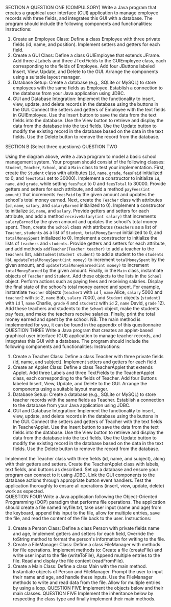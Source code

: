 SECTION A
QUESTION ONE (COMPULSORY)
Write a Java program that creates a graphical user interface (GUI) application to manage employee records with three fields, and integrates this GUI with a database. The program should include the following components and functionalities:
Instructions:
1.	Create an Employee Class:
Define a class Employee with three private fields (id, name, and position).
Implement setters and getters for each field.
2.	Create a GUI Class:
Define a class GUIEmployee that extends JFrame.
Add three JLabels and three JTextFields to the GUIEmployee class, each corresponding to the fields of Employee.
Add four JButtons labeled Insert, View, Update, and Delete to the GUI.
Arrange the components using a suitable layout manager.
3.	Database Setup:
Create a database (e.g., SQLite or MySQL) to store employees with the same fields as Employee.
Establish a connection to the database from your Java application using JDBC.
4.	GUI and Database Integration:
Implement the functionality to insert, view, update, and delete records in the database using the buttons in the GUI.
Connect the setters and getters of Employee with the text fields in GUIEmployee.
Use the Insert button to save the data from the text fields into the database.
Use the View button to retrieve and display the data from the database into the text fields.
Use the Update button to modify the existing record in the database based on the data in the text fields.
Use the Delete button to remove the record from the database.


SECTION B (Select three questions)
QUESTION TWO
 
Using the diagram above, write a Java program to model a basic school management system. Your program should consist of the following classes: `Student`, `Teacher`, `School`, and a `Main` class to test your implementation.
First, create the `Student` class with attributes (`id`, `name`, `grade`, `feesPaid` initialized to 0, and `feesTotal` set to 30000). Implement a constructor to initialize `id`, `name`, and `grade`, while setting `feesPaid` to 0 and `feesTotal` to 30000. Provide getters and setters for each attribute, and add a method `payFees(int amount)` that increments `feesPaid` by the given amount and updates the school's total money earned.
Next, create the `Teacher` class with attributes (`id`, `name`, `salary`, and `salaryEarned` initialized to 0). Implement a constructor to initialize `id`, `name`, and `salary`. Provide getters and setters for each attribute, and add a method `receiveSalary(int salary)` that increments `salaryEarned` by the given amount and updates the school's total money spent.
Then, create the `School` class with attributes (`teachers` as a list of `Teacher`, `students` as a list of `Student`, `totalMoneyEarned` initialized to 0, and `totalMoneySpent` initialized to 0). Implement a constructor to initialize the lists of `teachers` and `students`. Provide getters and setters for each attribute, and add methods `addTeacher(Teacher teacher)` to add a teacher to the `teachers` list, `addStudent(Student student)` to add a student to the `students` list, `updateTotalMoneySpent(int money)` to increment `totalMoneySpent` by the given amount, and `updateTotalMoneyEarned(int money)` to increment `totalMoneyEarned` by the given amount.
Finally, in the `Main` class, instantiate objects of `Teacher` and `Student`. Add these objects to the lists in the `School` object. Perform actions such as paying fees and receiving salaries. Display the final state of the school's total money earned and spent. For example, instantiate `Teacher` objects (`teacher1` with `id` 1, `name` Alice, `salary` 5000 and `teacher2` with `id` 2, `name` Bob, `salary` 7000), and `Student` objects (`student1` with `id` 1, `name` Charlie, `grade` 4 and `student2` with `id` 2, `name` David, `grade` 12). Add these teachers and students to the `School` object, make the students pay fees, and make the teachers receive salaries. Finally, print the total money earned and spent by the school.
NB. The main method is implemented for you, it can be found in the appendix of this questionnaire
QUESTION THREE
Write a Java program that creates an applet-based graphical user interface (GUI) application to manage teacher records, and integrates this GUI with a database. The program should include the following components and functionalities:
Instructions:
1.	Create a Teacher Class:
Define a class Teacher with three private fields (id, name, and subject).
Implement setters and getters for each field.
2.	Create an Applet Class: Define a class TeacherApplet that extends Applet. Add three Labels and three TextFields to the TeacherApplet class, each corresponding to the fields of Teacher. Add four Buttons labeled Insert, View, Update, and Delete to the GUI. Arrange the components using a suitable layout manager.
3.	Database Setup: Create a database (e.g., SQLite or MySQL) to store teacher records with the same fields as Teacher. Establish a connection to the database from your Java application using JDBC.
4.	GUI and Database Integration: Implement the functionality to insert, view, update, and delete records in the database using the buttons in the GUI. Connect the setters and getters of Teacher with the text fields in TeacherApplet. Use the Insert button to save the data from the text fields into the database. Use the View button to retrieve and display the data from the database into the text fields. Use the Update button to modify the existing record in the database based on the data in the text fields. Use the Delete button to remove the record from the database.

Implement the Teacher class with three fields (id, name, and subject), along with their getters and setters. Create the TeacherApplet class with labels, text fields, and buttons as described. Set up a database and ensure your program can connect to it using JDBC. Link the GUI components to the database actions through appropriate button event handlers. Test the application thoroughly to ensure all operations (insert, view, update, delete) work as expected.    
 QUESTION FOUR
 Write a Java application following the Object-Oriented Programming (OOP) paradigm that performs file operations. The application should create a file named myfile.txt, take user input (name and age) from the keyboard, append this input to the file, allow for multiple entries, save the file, and read the content of the file back to the user.
Instructions:
1.	Create a Person Class:
Define a class Person with private fields name and age, Implement getters and setters for each field, Override the toString method to format the person's information for writing to the file.
2.	Create a FileManager Class:
Define a class FileManager with methods for file operations.
Implement methods to: Create a file (createFile) and write user input to the file (writeToFile), Append multiple entries to the file. Read and display the file content (readFromFile).
3.	Create a Main Class: Define a class Main with the main method. Instantiate objects of Person and FileManager. Prompt the user to input their name and age, and handle these inputs. Use the FileManager methods to write and read data from the file. Allow for multiple entries by using a loop.
QUESTION FIVE
Implement the objects below and their main classes.
  QUESTION FIVE
Implement the inheritance below by respecting the class type and finally implement their main methods.
 
